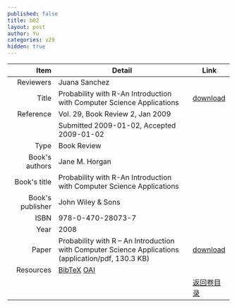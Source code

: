 ```yaml
---
published: false
title: b02
layout: post
author: Yu
categories: v29
hidden: true
---
```


| Item | Detail | Link |
|---:|---|---|
| Reviewers | Juana Sanchez| |
| Title |Probability with R-An Introduction with Computer Science Applications | [download](http://www.jstatsoft.org/v29/b02/paper) |
| Reference |Vol. 29, Book Review 2, Jan 2009 | |
| | Submitted 2009-01-02, Accepted 2009-01-02| | 
| Type | Book Review| |
| Book's authors | Jane M. Horgan| |
| Book's title | Probability with R-An Introduction with Computer Science Applications| |
| Book's publisher | John Wiley & Sons| |
| ISBN | 978-0-470-28073-7| |
| Year | 2008| |
| Paper | Probability with R – An Introduction with Computer Science Applications  (application/pdf, 130.3 KB)| [download](http://www.jstatsoft.org/v29/b02/paper) |
| Resources | [BibTeX](http://www.jstatsoft.org/v29/b02/bibtex) [OAI](http://www.jstatsoft.org/oai?verb=GetRecord&identifier=oai.jstatsoft/v29/b02&prefix=oai_dc)| |
| |  | [返回卷目录]({{site.baseurl}}/volume/v29.html) |